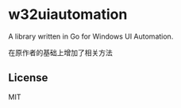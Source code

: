 # w32uiautomation

A library written in Go for Windows UI Automation.

在原作者的基础上增加了相关方法

## License

MIT
